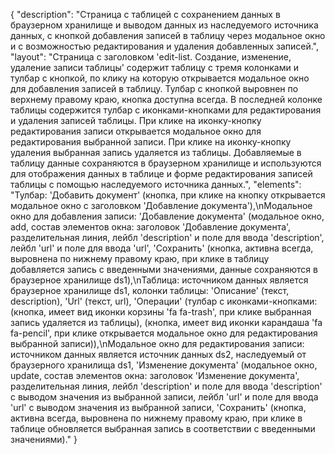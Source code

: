 {
"description": "Страница с таблицей с сохранением данных в браузерном хранилище и выводом данных из наследуемого источника данных, с кнопкой добавления записей в таблицу через модальное окно и с возможностью редактирования и удаления добавленных записей.",
"layout": "Страница с заголовком 'edit-list. Создание, изменение, удаление записи таблицы' содержит таблицу с тремя колонками и тулбар с кнопкой, по клику на которую открывается модальное окно для добавления записей в таблицу. Тулбар с кнопкой выровнен по верхнему правому краю, кнопка доступна всегда. В последней колонке таблицы содержится тулбар с иконками-кнопками для редактирования и удаления записей таблицы. При клике на иконку-кнопку редактирования записи открывается модальное окно для редактирования выбранной записи. При клике на иконку-кнопку удаления выбранная запись удаляется из таблицы. Добавляемые в таблицу данные сохраняются в браузерном хранилище и используются для отображения данных в таблице и форме редактирования записей таблицы с помощью наследуемого источника данных.",
"elements": "Тулбар: 'Добавить документ' (кнопка, при клике на кнопку открывается модальное окно с заголовком 'Добавление документа'),\nМодальное окно для добавления записи: 'Добавление документа' (модальное окно, add, состав элементов окна: заголовок 'Добавление документа', разделительная линия, лейбл 'description' и поле для ввода 'description', лейбл 'url' и поле для ввода 'url', 'Сохранить' (кнопка, активна всегда, выровнена по нижнему правому краю, при клике в таблицу добавляется запись с введенными значениями, данные сохраняются в браузерное хранилище ds1),\nТаблица: источником данных является браузерное хранилище ds1, колонки таблицы: 'Описание' (текст, description), 'Url' (текст, url), 'Операции' (тулбар с иконками-кнопками: (кнопка, имеет вид иконки корзины 'fa fa-trash', при клике выбранная запись удаляется из таблицы), (кнопка, имеет вид иконки карандаша 'fa fa-pencil', при клике открывается модальное окно для редактирования выбранной записи)),\nМодальное окно для редактирования записи: источником данных является источник данных ds2, наследуемый от браузерного хранилища ds1, 'Изменение документа' (модальное окно, update, состав элементов окна: заголовок 'Изменение документа', разделительная линия, лейбл 'description' и поле для ввода 'description' с выводом значения из выбранной записи, лейбл 'url' и поле для ввода 'url' с выводом значения из выбранной записи, 'Сохранить' (кнопка, активна всегда, выровнена по нижнему правому краю, при клике в таблице обновляется выбранная запись в соответствии с введенными значениями)."
}